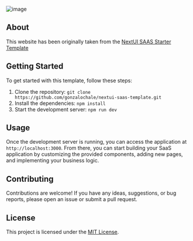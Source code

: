 ![image](https://github.com/nwvh/anticheat.0wx.space/assets/76164598/b07e5702-9786-430c-bcc7-a4e7cac8d016)

## About
This website has been originally taken from the [NextUI SAAS Starter Template](https://github.com/gonzalochale/nextui-saas-template)
## Getting Started

To get started with this template, follow these steps:

1. Clone the repository: `git clone https://github.com/gonzalochale/nextui-saas-template.git`
2. Install the dependencies: `npm install`
3. Start the development server: `npm run dev`

## Usage

Once the development server is running, you can access the application at `http://localhost:3000`. From there, you can start building your SaaS application by customizing the provided components, adding new pages, and implementing your business logic.

## Contributing

Contributions are welcome! If you have any ideas, suggestions, or bug reports, please open an issue or submit a pull request.

## License

This project is licensed under the [MIT License](https://opensource.org/licenses/MIT).

